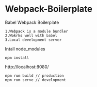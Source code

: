 # Webpack-Boilerplate
Babel Webpack Boilerplate
```
1.Webpack is a module bundler
2.Wokrks well with babel
3.Local development server
```

Intall node_modules
```
npm install
```
http://localhost:8080/
```
npm run build // production
npm run serve // development
```
